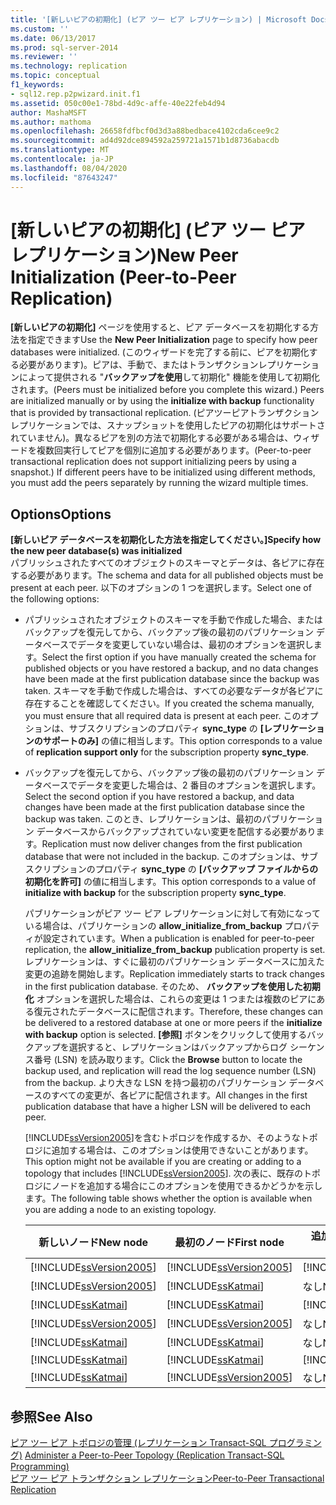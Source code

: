 ```yaml
---
title: '[新しいピアの初期化] (ピア ツー ピア レプリケーション) | Microsoft Docs'
ms.custom: ''
ms.date: 06/13/2017
ms.prod: sql-server-2014
ms.reviewer: ''
ms.technology: replication
ms.topic: conceptual
f1_keywords:
- sql12.rep.p2pwizard.init.f1
ms.assetid: 050c00e1-78bd-4d9c-affe-40e22feb4d94
author: MashaMSFT
ms.author: mathoma
ms.openlocfilehash: 26658fdfbcf0d3d3a88bedbace4102cda6cee9c2
ms.sourcegitcommit: ad4d92dce894592a259721a1571b1d8736abacdb
ms.translationtype: MT
ms.contentlocale: ja-JP
ms.lasthandoff: 08/04/2020
ms.locfileid: "87643247"
---
```

# <a name="new-peer-initialization-peer-to-peer-replication"></a><span data-ttu-id="4443f-102">[新しいピアの初期化] (ピア ツー ピア レプリケーション)</span><span class="sxs-lookup"><span data-stu-id="4443f-102">New Peer Initialization (Peer-to-Peer Replication)</span></span>
  <span data-ttu-id="4443f-103">**[新しいピアの初期化]** ページを使用すると、ピア データベースを初期化する方法を指定できます</span><span class="sxs-lookup"><span data-stu-id="4443f-103">Use the **New Peer Initialization** page to specify how peer databases were initialized.</span></span> <span data-ttu-id="4443f-104">(このウィザードを完了する前に、ピアを初期化する必要があります)。ピアは、手動で、またはトランザクションレプリケーションによって提供される "**バックアップを使用**して初期化" 機能を使用して初期化されます。</span><span class="sxs-lookup"><span data-stu-id="4443f-104">(Peers must be initialized before you complete this wizard.) Peers are initialized manually or by using the **initialize with backup** functionality that is provided by transactional replication.</span></span> <span data-ttu-id="4443f-105">(ピアツーピアトランザクションレプリケーションでは、スナップショットを使用したピアの初期化はサポートされていません)。異なるピアを別の方法で初期化する必要がある場合は、ウィザードを複数回実行してピアを個別に追加する必要があります。</span><span class="sxs-lookup"><span data-stu-id="4443f-105">(Peer-to-peer transactional replication does not support initializing peers by using a snapshot.) If different peers have to be initialized using different methods, you must add the peers separately by running the wizard multiple times.</span></span>  
  
## <a name="options"></a><span data-ttu-id="4443f-106">Options</span><span class="sxs-lookup"><span data-stu-id="4443f-106">Options</span></span>  
 <span data-ttu-id="4443f-107">**[新しいピア データベースを初期化した方法を指定してください。]**</span><span class="sxs-lookup"><span data-stu-id="4443f-107">**Specify how the new peer database(s) was initialized**</span></span>  
 <span data-ttu-id="4443f-108">パブリッシュされたすべてのオブジェクトのスキーマとデータは、各ピアに存在する必要があります。</span><span class="sxs-lookup"><span data-stu-id="4443f-108">The schema and data for all published objects must be present at each peer.</span></span> <span data-ttu-id="4443f-109">以下のオプションの 1 つを選択します。</span><span class="sxs-lookup"><span data-stu-id="4443f-109">Select one of the following options:</span></span>  
  
-   <span data-ttu-id="4443f-110">パブリッシュされたオブジェクトのスキーマを手動で作成した場合、またはバックアップを復元してから、バックアップ後の最初のパブリケーション データベースでデータを変更していない場合は、最初のオプションを選択します。</span><span class="sxs-lookup"><span data-stu-id="4443f-110">Select the first option if you have manually created the schema for published objects or you have restored a backup, and no data changes have been made at the first publication database since the backup was taken.</span></span> <span data-ttu-id="4443f-111">スキーマを手動で作成した場合は、すべての必要なデータが各ピアに存在することを確認してください。</span><span class="sxs-lookup"><span data-stu-id="4443f-111">If you created the schema manually, you must ensure that all required data is present at each peer.</span></span> <span data-ttu-id="4443f-112">このオプションは、サブスクリプションのプロパティ **sync_type** の **[レプリケーションのサポートのみ]** の値に相当します。</span><span class="sxs-lookup"><span data-stu-id="4443f-112">This option corresponds to a value of **replication support only** for the subscription property **sync_type**.</span></span>  
  
-   <span data-ttu-id="4443f-113">バックアップを復元してから、バックアップ後の最初のパブリケーション データベースでデータを変更した場合は、2 番目のオプションを選択します。</span><span class="sxs-lookup"><span data-stu-id="4443f-113">Select the second option if you have restored a backup, and data changes have been made at the first publication database since the backup was taken.</span></span> <span data-ttu-id="4443f-114">このとき、レプリケーションは、最初のパブリケーション データベースからバックアップされていない変更を配信する必要があります。</span><span class="sxs-lookup"><span data-stu-id="4443f-114">Replication must now deliver changes from the first publication database that were not included in the backup.</span></span> <span data-ttu-id="4443f-115">このオプションは、サブスクリプションのプロパティ **sync_type** の **[バックアップ ファイルからの初期化を許可]** の値に相当します。</span><span class="sxs-lookup"><span data-stu-id="4443f-115">This option corresponds to a value of **initialize with backup** for the subscription property **sync_type**.</span></span>  
  
     <span data-ttu-id="4443f-116">パブリケーションがピア ツー ピア レプリケーションに対して有効になっている場合は、パブリケーションの **allow_initialize_from_backup** プロパティが設定されています。</span><span class="sxs-lookup"><span data-stu-id="4443f-116">When a publication is enabled for peer-to-peer replication, the **allow_initialize_from_backup** publication property is set.</span></span> <span data-ttu-id="4443f-117">レプリケーションは、すぐに最初のパブリケーション データベースに加えた変更の追跡を開始します。</span><span class="sxs-lookup"><span data-stu-id="4443f-117">Replication immediately starts to track changes in the first publication database.</span></span> <span data-ttu-id="4443f-118">そのため、 **バックアップを使用した初期化** オプションを選択した場合は、これらの変更は 1 つまたは複数のピアにある復元されたデータベースに配信されます。</span><span class="sxs-lookup"><span data-stu-id="4443f-118">Therefore, these changes can be delivered to a restored database at one or more peers if the **initialize with backup** option is selected.</span></span> <span data-ttu-id="4443f-119">**[参照]** ボタンをクリックして使用するバックアップを選択すると、レプリケーションはバックアップからログ シーケンス番号 (LSN) を読み取ります。</span><span class="sxs-lookup"><span data-stu-id="4443f-119">Click the **Browse** button to locate the backup used, and replication will read the log sequence number (LSN) from the backup.</span></span> <span data-ttu-id="4443f-120">より大きな LSN を持つ最初のパブリケーション データベースのすべての変更が、各ピアに配信されます。</span><span class="sxs-lookup"><span data-stu-id="4443f-120">All changes in the first publication database that have a higher LSN will be delivered to each peer.</span></span>  
  
     <span data-ttu-id="4443f-121">[!INCLUDE[ssVersion2005](../../includes/ssversion2005-md.md)]を含むトポロジを作成するか、そのようなトポロジに追加する場合は、このオプションは使用できないことがあります。</span><span class="sxs-lookup"><span data-stu-id="4443f-121">This option might not be available if you are creating or adding to a topology that includes [!INCLUDE[ssVersion2005](../../includes/ssversion2005-md.md)].</span></span> <span data-ttu-id="4443f-122">次の表に、既存のトポロジにノードを追加する場合にこのオプションを使用できるかどうかを示します。</span><span class="sxs-lookup"><span data-stu-id="4443f-122">The following table shows whether the option is available when you are adding a node to an existing topology.</span></span>  
  
    |<span data-ttu-id="4443f-123">新しいノード</span><span class="sxs-lookup"><span data-stu-id="4443f-123">New node</span></span>|<span data-ttu-id="4443f-124">最初のノード</span><span class="sxs-lookup"><span data-stu-id="4443f-124">First node</span></span>|<span data-ttu-id="4443f-125">追加のノード</span><span class="sxs-lookup"><span data-stu-id="4443f-125">Additional nodes</span></span>|<span data-ttu-id="4443f-126">オプション</span><span class="sxs-lookup"><span data-stu-id="4443f-126">Option</span></span>|  
    |--------------|----------------|----------------------|------------|  
    |[!INCLUDE[ssVersion2005](../../includes/ssversion2005-md.md)]|[!INCLUDE[ssVersion2005](../../includes/ssversion2005-md.md)]|[!INCLUDE[ssVersion2005](../../includes/ssversion2005-md.md)]|<span data-ttu-id="4443f-127">無効</span><span class="sxs-lookup"><span data-stu-id="4443f-127">Disabled</span></span>|  
    |[!INCLUDE[ssVersion2005](../../includes/ssversion2005-md.md)]|[!INCLUDE[ssKatmai](../../includes/sskatmai-md.md)]|<span data-ttu-id="4443f-128">なし</span><span class="sxs-lookup"><span data-stu-id="4443f-128">None</span></span>|<span data-ttu-id="4443f-129">無効</span><span class="sxs-lookup"><span data-stu-id="4443f-129">Disabled</span></span>|  
    |[!INCLUDE[ssKatmai](../../includes/sskatmai-md.md)]|[!INCLUDE[ssKatmai](../../includes/sskatmai-md.md)]|[!INCLUDE[ssVersion2005](../../includes/ssversion2005-md.md)]|<span data-ttu-id="4443f-130">無効</span><span class="sxs-lookup"><span data-stu-id="4443f-130">Disabled</span></span>|  
    |[!INCLUDE[ssVersion2005](../../includes/ssversion2005-md.md)]|[!INCLUDE[ssVersion2005](../../includes/ssversion2005-md.md)]|<span data-ttu-id="4443f-131">なし</span><span class="sxs-lookup"><span data-stu-id="4443f-131">None</span></span>|<span data-ttu-id="4443f-132">Enabled</span><span class="sxs-lookup"><span data-stu-id="4443f-132">Enabled</span></span>|  
    |[!INCLUDE[ssKatmai](../../includes/sskatmai-md.md)]|[!INCLUDE[ssKatmai](../../includes/sskatmai-md.md)]|<span data-ttu-id="4443f-133">なし</span><span class="sxs-lookup"><span data-stu-id="4443f-133">None</span></span>|<span data-ttu-id="4443f-134">Enabled</span><span class="sxs-lookup"><span data-stu-id="4443f-134">Enabled</span></span>|  
    |[!INCLUDE[ssKatmai](../../includes/sskatmai-md.md)]|[!INCLUDE[ssKatmai](../../includes/sskatmai-md.md)]|[!INCLUDE[ssKatmai](../../includes/sskatmai-md.md)]|<span data-ttu-id="4443f-135">Enabled</span><span class="sxs-lookup"><span data-stu-id="4443f-135">Enabled</span></span>|  
    |[!INCLUDE[ssKatmai](../../includes/sskatmai-md.md)]|[!INCLUDE[ssVersion2005](../../includes/ssversion2005-md.md)]|<span data-ttu-id="4443f-136">なし</span><span class="sxs-lookup"><span data-stu-id="4443f-136">None</span></span>|<span data-ttu-id="4443f-137">Enabled</span><span class="sxs-lookup"><span data-stu-id="4443f-137">Enabled</span></span>|  
  
## <a name="see-also"></a><span data-ttu-id="4443f-138">参照</span><span class="sxs-lookup"><span data-stu-id="4443f-138">See Also</span></span>  
 <span data-ttu-id="4443f-139">[ピア ツー ピア トポロジの管理 &#40;レプリケーション Transact-SQL プログラミング&#41;](administration/administer-a-peer-to-peer-topology-replication-transact-sql-programming.md) </span><span class="sxs-lookup"><span data-stu-id="4443f-139">[Administer a Peer-to-Peer Topology &#40;Replication Transact-SQL Programming&#41;](administration/administer-a-peer-to-peer-topology-replication-transact-sql-programming.md) </span></span>  
 [<span data-ttu-id="4443f-140">ピア ツー ピア トランザクション レプリケーション</span><span class="sxs-lookup"><span data-stu-id="4443f-140">Peer-to-Peer Transactional Replication</span></span>](transactional/peer-to-peer-transactional-replication.md)  
  
  

